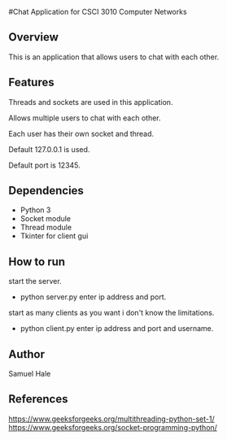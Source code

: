 #Chat Application for CSCI 3010 Computer Networks

## Overview

This is an application that allows users to chat with each other.

## Features

Threads and sockets are used in this application.

Allows multiple users to chat with each other.

Each user has their own socket and thread.

Default 127.0.0.1 is used.

Default port is 12345.



## Dependencies

- Python 3
- Socket module
- Thread module
- Tkinter for client gui 


## How to run

start the server. 
- python server.py
enter ip address and port.


start as many clients as you want i don't know the limitations.
- python client.py
enter ip address and port and username.


## Author
Samuel Hale


## References
https://www.geeksforgeeks.org/multithreading-python-set-1/
https://www.geeksforgeeks.org/socket-programming-python/



